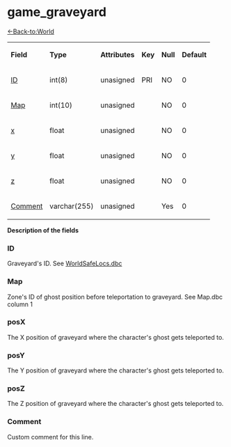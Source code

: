 # game_graveyard

[<-Back-to:World](database-world.md)

<table>
<tbody>
<tr class="even">
<td><p><strong>Field</strong></p></td>
<td><p><strong>Type</strong></p></td>
<td><p><strong>Attributes</strong></p></td>
<td><p><strong>Key</strong></p></td>
<td><p><strong>Null</strong></p></td>
<td><p><strong>Default</strong></p></td>
</tr>
<tr class="even">
<td><p><a href="#id">ID</a></p></td>
<td><p>int(8)</p></td>
<td><p>unasigned</p></td>
<td><p>PRI</p></td>
<td><p>NO</p></td>
<td><p>0</p></td>
</tr>
<tr class="even">
<td><p><a href="#ghost_zone">Map</a></p></td>
<td><p>int(10)</p></td>
<td><p>unasigned</p></td>
<td><p></p></td>
<td><p>NO</p></td>
<td><p>0</p></td>
</tr>
<tr class="even">
<td><p><a href="#faction">x</a></p></td>
<td><p>float</p></td>
<td><p>unasigned</p></td>
<td><p></p></td>
<td><p>NO</p></td>
<td><p>0</p></td>
</tr>
<tr class="even">
<td><p><a href="#faction">y</a></p></td>
<td><p>float</p></td>
<td><p>unasigned</p></td>
<td><p></p></td>
<td><p>NO</p></td>
<td><p>0</p></td>
</tr>
<tr class="even">
<td><p><a href="#faction">z</a></p></td>
<td><p>float</p></td>
<td><p>unasigned</p></td>
<td><p></p></td>
<td><p>NO</p></td>
<td><p>0</p></td>
</tr>
<tr class="even">
<td><p><a href="#faction">Comment</a></p></td>
<td><p>varchar(255)</p></td>
<td><p>unasigned</p></td>
<td><p></p></td>
<td><p>Yes</p></td>
<td><p>0</p></td>
</tr>
</tbody>
</table>

**Description of the fields**

### ID
Graveyard's ID. See [WorldSafeLocs.dbc](WorldSafelocs)

### Map
Zone's ID of ghost position before teleportation to graveyard. See Map.dbc column 1

### posX

The X position of graveyard where the character's ghost gets teleported to.

### posY

The Y position of graveyard where the character's ghost gets teleported to.

### posZ

The Z position of graveyard where the character's ghost gets teleported to.

### Comment

Custom comment for this line.

